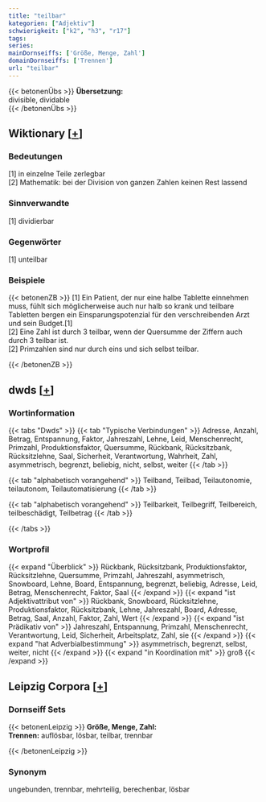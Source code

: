 ```yaml
---
title: "teilbar"
kategorien: ["Adjektiv"]
schwierigkeit: ["k2", "h3", "r17"]
tags:
series:
mainDornseiffs: ['Größe, Menge, Zahl']
domainDornseiffs: ['Trennen']
url: "teilbar"
---
```


{{< betonenÜbs >}}
**Übersetzung:**  
divisible, dividable  
{{< /betonenÜbs >}}

## Wiktionary [[+](https://de.wiktionary.org/wiki/teilbar)]

### Bedeutungen
[1] in einzelne Teile zerlegbar  
[2] Mathematik: bei der Division von ganzen Zahlen keinen Rest lassend  

### Sinnverwandte
[1] dividierbar  

### Gegenwörter
[1] unteilbar  

### Beispiele
{{< betonenZB >}}
[1] Ein Patient, der nur eine halbe Tablette einnehmen muss, fühlt sich möglicherweise auch nur halb so krank und teilbare Tabletten bergen ein Einsparungspotenzial für den verschreibenden Arzt und sein Budget.[1]  
[2] Eine Zahl ist durch 3 teilbar, wenn der Quersumme der Ziffern auch durch 3 teilbar ist.  
[2] Primzahlen sind nur durch eins und sich selbst teilbar.  

{{< /betonenZB >}}


## dwds [[+](https://www.dwds.de/wb/teilbar)]

### Wortinformation
{{< tabs "Dwds" >}}
{{< tab "Typische Verbindungen" >}}
Adresse, Anzahl, Betrag, Entspannung, Faktor, Jahreszahl, Lehne, Leid, Menschenrecht, Primzahl, Produktionsfaktor, Quersumme, Rückbank, Rücksitzbank, Rücksitzlehne, Saal, Sicherheit, Verantwortung, Wahrheit, Zahl, asymmetrisch, begrenzt, beliebig, nicht, selbst, weiter
{{< /tab >}}

{{< tab "alphabetisch vorangehend" >}}
Teilband, Teilbad, Teilautonomie, teilautonom, Teilautomatisierung
{{< /tab >}}

{{< tab "alphabetisch vorangehend" >}}
Teilbarkeit, Teilbegriff, Teilbereich, teilbeschädigt, Teilbetrag
{{< /tab >}}

{{< /tabs >}}

### Wortprofil
{{< expand "Überblick" >}} Rückbank, Rücksitzbank, Produktionsfaktor, Rücksitzlehne, Quersumme, Primzahl, Jahreszahl, asymmetrisch, Snowboard, Lehne, Board, Entspannung, begrenzt, beliebig, Adresse, Leid, Betrag, Menschenrecht, Faktor, Saal {{< /expand >}}
{{< expand "ist Adjektivattribut von" >}} Rückbank, Snowboard, Rücksitzlehne, Produktionsfaktor, Rücksitzbank, Lehne, Jahreszahl, Board, Adresse, Betrag, Saal, Anzahl, Faktor, Zahl, Wert {{< /expand >}}
{{< expand "ist Prädikativ von" >}} Jahreszahl, Entspannung, Primzahl, Menschenrecht, Verantwortung, Leid, Sicherheit, Arbeitsplatz, Zahl, sie {{< /expand >}}
{{< expand "hat Adverbialbestimmung" >}} asymmetrisch, begrenzt, selbst, weiter, nicht {{< /expand >}}
{{< expand "in Koordination mit" >}} groß {{< /expand >}}

## Leipzig Corpora [[+](https://corpora.uni-leipzig.de/en/res?word=teilbar&corpusId=deu_newscrawl-public_2018)]

### Dornseiff Sets
{{< betonenLeipzig >}}
**Größe, Menge, Zahl:**  
**Trennen:** auflösbar, lösbar, teilbar, trennbar  

{{< /betonenLeipzig >}}

### Synonym
ungebunden, trennbar, mehrteilig, berechenbar, lösbar

